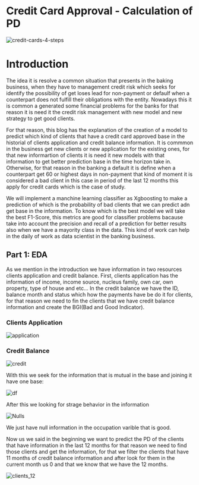 # Credit Card Approval - Calculation of PD

![credit-cards-4-steps](https://user-images.githubusercontent.com/60525865/201497267-55cbf1d0-89ca-404c-beaa-6541fe2da1eb.jpg)

# Introduction

The idea it is resolve a common situation that presents in the baking business, when they have to management credit risk which seeks for identify the possibility of get loses lead for non-payment or defaulf when a counterpart does not fulfill their obligations with the entity. Nowadays this it is common a generated some financial problems for the banks for that reason it is need it the credit risk management with new model and new strategy to get good clients.

For that reason, this blog has the explanation of the creation of a model to predict which kind of clients that have a credit card approved base in the historial of clients application and credit balance information. It is commmon in the business get new clients or new application for the existing ones, for that new informartion of clients it is need it new models with that information to get better prediction base in the time horizon take in. Otherwise, for that reason in the banking a default it is define when a counterpart get 60 or highest days in non-payment that kind of moment it is considered a bad client in this case in period of the last 12 months this apply for credit cards which is the case of study.

We will implement a manchine learning classifier as Xgboosting to make a prediction of which is the probability of bad clients that we can predict adn get base in the information. To know which is the best model we will take the best F1-Score, this metrics are good for classifier problems bacause take into account the precision and recall of a prediction for better results also when we have a mayority class in the data. This kind of work can help in the daily of work as data scientist in the banking business.

## Part 1: EDA

As we mention in the introduction we have information in two resources clients application and credit balance. First, clients application has the information of income, income source, nucleus family, own car, own property, type of house and etc... In the credit balance we have the ID, balance month and status which how the payments have be do it for clients, for that reason we need to fin the clients that we have credit balance information and create the BGI(Bad and Good Indicator).

### Clients Application 
![application](https://user-images.githubusercontent.com/60525865/201498525-96cbf72b-8bd9-4204-96d6-4f69eafa2c81.png)

### Credit Balance

![credit](https://user-images.githubusercontent.com/60525865/201498544-039d01b2-cd58-420b-873a-4dbf399bf1c1.png)

With this we seek for the information that is mutual in the base and joining it have one base:

![df](https://user-images.githubusercontent.com/60525865/201541758-3414ca65-5ea4-4eb4-889a-97890757279f.png)

After this we looking for strage behavior in the information

![Nulls](https://user-images.githubusercontent.com/60525865/201498768-b64d8b64-3850-4f14-95ab-26c1a662a22f.png)

We just have null information in the occupation varible that is good.

Now us we said in the beginning we want to predict the PD of the clients that have information in the last 12 months for that reason we need to find those clients and get the information, for that we filter the clients that have 11 months of credit balance information and after look for them in the current month us 0 and that we know that we have the 12 months.

![clients_12](https://user-images.githubusercontent.com/60525865/201498946-419d3031-b3e2-4ce1-9a93-8af06e64676d.png)





